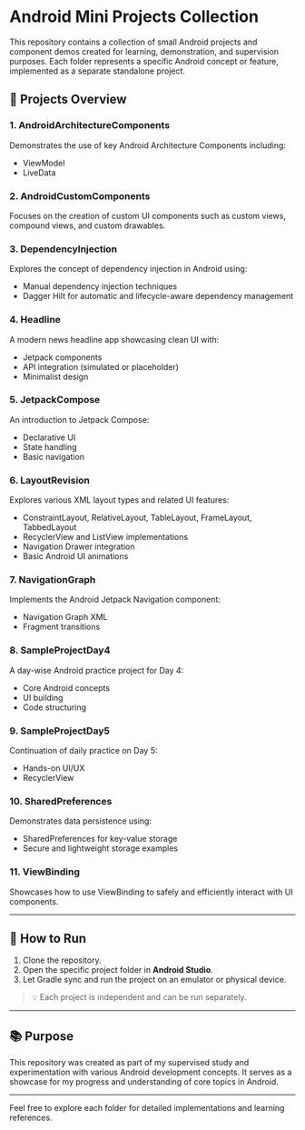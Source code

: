 # Android Mini Projects Collection

This repository contains a collection of small Android projects and component demos created for learning, demonstration, and supervision purposes. Each folder represents a specific Android concept or feature, implemented as a separate standalone project.

## 📁 Projects Overview

### 1. **AndroidArchitectureComponents**
Demonstrates the use of key Android Architecture Components including:
- ViewModel
- LiveData

### 2. **AndroidCustomComponents**
Focuses on the creation of custom UI components such as custom views, compound views, and custom drawables.

### 3. **DependencyInjection**
Explores the concept of dependency injection in Android using:
- Manual dependency injection techniques
- Dagger Hilt for automatic and lifecycle-aware dependency management

### 4. **Headline**
A modern news headline app showcasing clean UI with:
- Jetpack components
- API integration (simulated or placeholder)
- Minimalist design

### 5. **JetpackCompose**
An introduction to Jetpack Compose:
- Declarative UI
- State handling
- Basic navigation

### 6. **LayoutRevision**
Explores various XML layout types and related UI features:
- ConstraintLayout, RelativeLayout, TableLayout, FrameLayout, TabbedLayout
- RecyclerView and ListView implementations
- Navigation Drawer integration
- Basic Android UI animations

### 7. **NavigationGraph**
Implements the Android Jetpack Navigation component:
- Navigation Graph XML
- Fragment transitions

### 8. **SampleProjectDay4**
A day-wise Android practice project for Day 4:
- Core Android concepts
- UI building
- Code structuring

### 9. **SampleProjectDay5**
Continuation of daily practice on Day 5:
- Hands-on UI/UX
- RecyclerView

### 10. **SharedPreferences**
Demonstrates data persistence using:
- SharedPreferences for key-value storage
- Secure and lightweight storage examples

### 11. **ViewBinding**
Showcases how to use ViewBinding to safely and efficiently interact with UI components.

---

## 🔧 How to Run

1. Clone the repository.
2. Open the specific project folder in **Android Studio**.
3. Let Gradle sync and run the project on an emulator or physical device.

> 💡 Each project is independent and can be run separately.

---

## 📚 Purpose

This repository was created as part of my supervised study and experimentation with various Android development concepts. It serves as a showcase for my progress and understanding of core topics in Android.

---

Feel free to explore each folder for detailed implementations and learning references.
